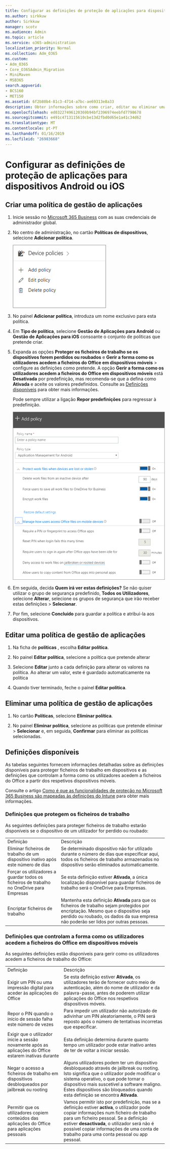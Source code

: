 ```yaml
---
title: Configurar as definições de proteção de aplicações para dispositivos Android ou iOS
ms.author: sirkkuw
author: Sirkkuw
manager: scotv
ms.audience: Admin
ms.topic: article
ms.service: o365-administration
localization_priority: Normal
ms.collection: Adm_O365
ms.custom:
- Adm_O365
- Core_O365Admin_Migration
- MiniMaven
- MSB365
search.appverid:
- BCS160
- MET150
ms.assetid: 6f2b80b4-81c3-4714-a7bc-ae69313e8a33
description: Obter informações sobre como criar, editar ou eliminar uma política de gestão de aplicações e proteger ficheiros de trabalho em dispositivos Android ou iOS.
ms.openlocfilehash: ed03227496120369b94bf2396974eebfd7798678
ms.sourcegitcommit: e491c4713115610cbe13d2fbd0d65e1a41c34d62
ms.translationtype: MT
ms.contentlocale: pt-PT
ms.lasthandoff: 01/16/2019
ms.locfileid: "26983668"
---
```

# <a name="set-app-protection-settings-for-android-or-ios-devices"></a>Configurar as definições de proteção de aplicações para dispositivos Android ou iOS

## <a name="create-an-app-management-policy"></a>Criar uma política de gestão de aplicações

1. Inicie sessão no [Microsoft 365 Business](https://portal.office.com) com as suas credenciais de administrador global. 
    
2. No centro de administração, no cartão **Políticas de dispositivos**, selecione **Adicionar política**.
    
    ![Device policies card in the admin center.](media/27c12b61-d112-4348-b557-4f3e46204797.png)
  
3. No painel **Adicionar política**, introduza um nome exclusivo para esta política. 
    
4. Em **Tipo de política**, selecione **Gestão de Aplicações para Android** ou **Gestão de Aplicações para iOS** consoante o conjunto de políticas que pretende criar. 
    
5. Expanda as opções **Proteger os ficheiros de trabalho se os dispositivos forem perdidos ou roubados** e **Gerir a forma como os utilizadores acedem a ficheiros do Office em dispositivos móveis** \> configure as definições como pretende. A opção **Gerir a forma como os utilizadores acedem a ficheiros do Office em dispositivos móveis** está **Desativada** por predefinição, mas recomenda-se que a defina como **Ativada** e aceite os valores predefinidos. Consulte as [Definições disponíveis](app-protection-settings-for-android-and-ios.md#bkmk_availablesettings) para obter mais informações. 
    
    Pode sempre utilizar a ligação **Repor predefinições** para regressar à predefinição. 
    
    ![Screenshot of Create a policy with Application management for Android selected](media/eabbe06d-ac0a-4f3a-8630-68c808b1e662.png)
  
6. Em seguida, decida **Quem irá ver estas definições?** Se não quiser utilizar o grupo de segurança predefinido, **Todos os Utilizadores**, selecione **Alterar**, selecione os grupos de segurança que irão receber estas definições \> **Selecionar**.
    
7. Por fim, selecione **Concluído** para guardar a política e atribuí-la aos dispositivos. 
    
## <a name="edit-an-app-management-policy"></a>Editar uma política de gestão de aplicações

1. Na ficha de **políticas** , escolha **Editar política**.
    
2. No painel **Editar política**, selecione a política que pretende alterar 
    
3. Selecione **Editar** junto a cada definição para alterar os valores na política. Ao alterar um valor, este é guardado automaticamente na política 
    
4. Quando tiver terminado, feche o painel **Editar política**. 
    
## <a name="delete-an-app-management-policy"></a>Eliminar uma política de gestão de aplicações

1. No cartão **Políticas**, selecione **Eliminar política**.
    
2. No painel **Eliminar política**, selecione as políticas que pretende eliminar \> **Selecionar** e, em seguida, **Confirmar** para eliminar as políticas selecionadas. 
    
## <a name="available-settings"></a>Definições disponíveis

As tabelas seguintes fornecem informações detalhadas sobre as definições disponíveis para proteger ficheiros de trabalho em dispositivos e as definições que controlam a forma como os utilizadores acedem a ficheiros do Office a partir dos respetivos dispositivos móveis.
  
 Consulte o artigo [Como é que as funcionalidades de proteção no Microsoft 365 Business são mapeadas às definições do Intune](map-protection-features-to-intune-settings.md) para obter mais informações. 
  
### <a name="settings-that-protect-work-files"></a>Definições que protegem os ficheiros de trabalho

As seguintes definições para proteger ficheiros de trabalho estarão disponíveis se o dispositivo de um utilizador for perdido ou roubado:
  
|||
|:-----|:-----|
|Definição  <br/> |Descrição  <br/> |
|Eliminar ficheiros de trabalho de um dispositivo inativo após este número de dias  <br/> |Se determinado dispositivo não for utilizado durante o número de dias que especificar aqui, todos os ficheiros de trabalho armazenados no dispositivo serão eliminados automaticamente.  <br/> |
|Forçar os utilizadores a guardar todos os ficheiros de trabalho no OneDrive para Empresas  <br/> |Se esta definição estiver **Ativada**, a única localização disponível para guardar ficheiros de trabalho será o OneDrive para Empresas.  <br/> |
|Encriptar ficheiros de trabalho  <br/> |Mantenha esta definição **Ativada** para que os ficheiros de trabalho sejam protegidos por encriptação. Mesmo que o dispositivo seja perdido ou roubado, os dados da sua empresa não poderão ser lidos por outras pessoas.  <br/> |
   
### <a name="settings-that-control-how-users-access-office-files-on-mobile-devices"></a>Definições que controlam a forma como os utilizadores acedem a ficheiros do Office em dispositivos móveis

As seguintes definições estão disponíveis para gerir como os utilizadores acedem a ficheiros de trabalho do Office:
  
|||
|:-----|:-----|
|Definição  <br/> |Descrição  <br/> |
|Exigir um PIN ou uma impressão digital para aceder às aplicações do Office  <br/> |Se esta definição estiver **Ativada**, os utilizadores terão de fornecer outro meio de autenticação, além do nome de utilizador e da palavra-passe, antes de poderem utilizar aplicações do Office nos respetivos dispositivos móveis.  <br/> |
|Repor o PIN quando o início de sessão falha este número de vezes  <br/> |Para impedir um utilizador não autorizado de adivinhar um PIN aleatoriamente, o PIN será reposto após o número de tentativas incorretas que especificar.  <br/> |
|Exigir que o utilizador inicie a sessão novamente após as aplicações do Office estarem inativas durante  <br/> |Esta definição determina durante quanto tempo um utilizador pode estar inativo antes de ter de voltar a iniciar sessão.  <br/> |
|Negar o acesso a ficheiros de trabalho em dispositivos desbloqueados por jailbreak ou rooting  <br/> |Alguns utilizadores podem ter um dispositivo desbloqueado através de jailbreak ou rooting. Isto significa que o utilizador pode modificar o sistema operativo, o que pode tornar o dispositivo mais suscetível a software maligno. Estes dispositivos são bloqueados quando esta definição se encontra **Ativada**.  <br/> |
|Permitir que os utilizadores copiem conteúdos das aplicações do Office para aplicações pessoais  <br/> |Vamos permitir isto por predefinição, mas se a definição estiver **activa**, o utilizador pode copiar informações num ficheiro de trabalho para um ficheiro pessoal. Se a definição estiver **desactivada**, o utilizador será não é possível copiar informações de uma conta de trabalho para uma conta pessoal ou app pessoal.<br/> |
   

  

